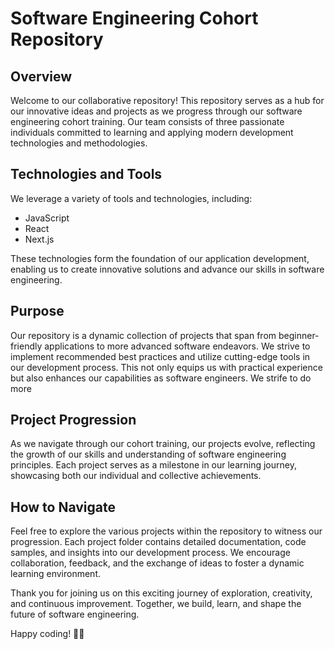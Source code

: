 # Software Engineering Cohort Repository

## Overview

Welcome to our collaborative repository! This repository serves as a hub for our innovative ideas and projects as we progress through our software engineering cohort training. Our team consists of three passionate individuals committed to learning and applying modern development technologies and methodologies.

## Technologies and Tools

We leverage a variety of tools and technologies, including:

- JavaScript
- React
- Next.js

These technologies form the foundation of our application development, enabling us to create innovative solutions and advance our skills in software engineering.

## Purpose

Our repository is a dynamic collection of projects that span from beginner-friendly applications to more advanced software endeavors. We strive to implement recommended best practices and utilize cutting-edge tools in our development process. This not only equips us with practical experience but also enhances our capabilities as software engineers. We strife to do more

## Project Progression

As we navigate through our cohort training, our projects evolve, reflecting the growth of our skills and understanding of software engineering principles. Each project serves as a milestone in our learning journey, showcasing both our individual and collective achievements.

## How to Navigate

Feel free to explore the various projects within the repository to witness our progression. Each project folder contains detailed documentation, code samples, and insights into our development process. We encourage collaboration, feedback, and the exchange of ideas to foster a dynamic learning environment.

Thank you for joining us on this exciting journey of exploration, creativity, and continuous improvement. Together, we build, learn, and shape the future of software engineering.

Happy coding! 🚀✨
